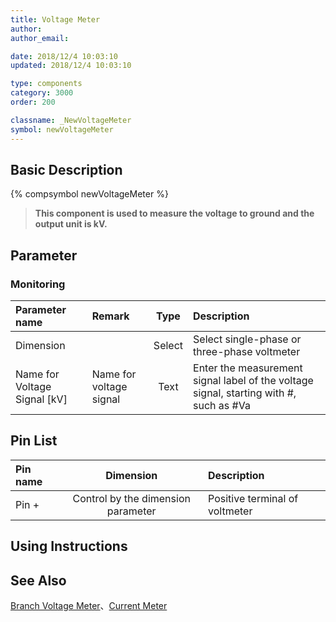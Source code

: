 ```yaml
---
title: Voltage Meter
author: 
author_email:

date: 2018/12/4 10:03:10
updated: 2018/12/4 10:03:10

type: components
category: 3000
order: 200

classname: _NewVoltageMeter
symbol: newVoltageMeter
---
```

## Basic Description
{% compsymbol newVoltageMeter %}

> **This component is used to measure the voltage to ground and the output unit is kV.**

## Parameter
### Monitoring
| Parameter name | Remark | Type | Description |
| :--- | :--- | :--: | :--- |
| Dimension |  | Select | Select single-phase or three-phase voltmeter |
| Name for Voltage Signal \[kV\] | Name for voltage signal | Text | Enter the measurement signal label of the voltage signal, starting with #, such as #Va  |


## Pin List

| Pin name | Dimension | Description |
| :--- | :--:  | :--- |
| Pin + | Control by the dimension parameter | Positive terminal of voltmeter |

## Using Instructions



## See Also

[Branch Voltage Meter](comp_NewBranchVoltageMeter.html)、[Current Meter](comp_NewCurrentMeter.html)
